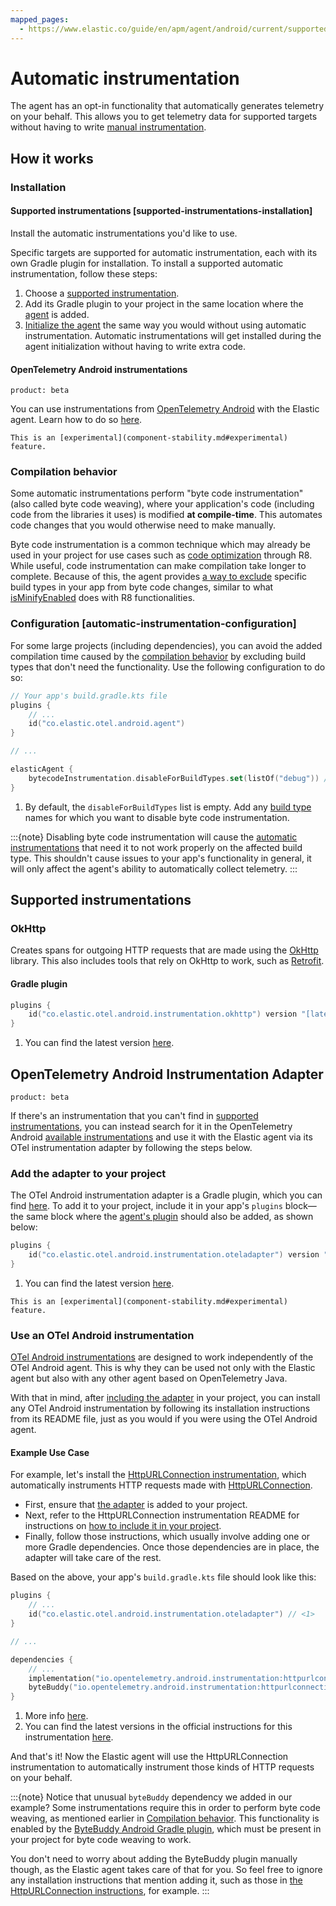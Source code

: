 ```yaml
---
mapped_pages:
  - https://www.elastic.co/guide/en/apm/agent/android/current/supported-technologies.html
---
```


# Automatic instrumentation

The agent has an opt-in functionality that automatically generates telemetry on your behalf. This allows you to get telemetry data for supported targets without having to write [manual instrumentation](manual-instrumentation.md).

## How it works

### Installation

#### Supported instrumentations [supported-instrumentations-installation]

Install the automatic instrumentations you'd like to use.

Specific targets are supported for automatic instrumentation, each with its own Gradle plugin for installation. To install a supported automatic instrumentation, follow these steps:

1. Choose a [supported instrumentation](#supported-instrumentations).
2. Add its Gradle plugin to your project in the same location where the [agent](getting-started.md#gradle-setup) is added.
3. [Initialize the agent](getting-started.md#agent-setup) the same way you would without using automatic instrumentation. Automatic instrumentations will get installed during the agent initialization without having to write extra code.

#### OpenTelemetry Android instrumentations

```{applies_to}
product: beta
```

You can use instrumentations from [OpenTelemetry Android](https://github.com/open-telemetry/opentelemetry-android/tree/main/instrumentation) with the Elastic agent. Learn how to do so [here](#opentelemetry-android-instrumentation-adapter).

```{important}
This is an [experimental](component-stability.md#experimental) feature.
```

### Compilation behavior

Some automatic instrumentations perform "byte code instrumentation" (also called byte code weaving), where your application's code (including code from the libraries it uses) is modified **at compile-time**. This automates code changes that you would otherwise need to make manually.

Byte code instrumentation is a common technique which may already be used in your project for use cases such as [code optimization](https://developer.android.com/build/shrink-code#optimization) through R8. While useful, code instrumentation can make compilation take longer to complete. Because of this, the agent provides [a way to exclude](#automatic-instrumentation-configuration) specific build types in your app from byte code changes, similar to what [isMinifyEnabled](https://developer.android.com/build/shrink-code#enable) does with R8 functionalities.

### Configuration [automatic-instrumentation-configuration]

For some large projects (including dependencies), you can avoid the added compilation time caused by the [compilation behavior](#compilation-behavior) by excluding build types that don't need the functionality. Use the following configuration to do so:

```kotlin
// Your app's build.gradle.kts file
plugins {
    // ...
    id("co.elastic.otel.android.agent")
}

// ...

elasticAgent {
    bytecodeInstrumentation.disableForBuildTypes.set(listOf("debug")) // <1>
}
```

1. By default, the `disableForBuildTypes` list is empty. Add any [build type](https://developer.android.com/build/build-variants#build-types) names for which you want to disable byte code instrumentation.

:::{note}
Disabling byte code instrumentation will cause the [automatic instrumentations](#supported-instrumentations) that need it to not work properly on the affected build type. This shouldn't cause issues to your app's functionality in general, it will only affect the agent's ability to automatically collect telemetry.
:::

## Supported instrumentations

### OkHttp

Creates spans for outgoing HTTP requests that are made using the [OkHttp](https://square.github.io/okhttp/) library. This also includes tools that rely on OkHttp to work, such as [Retrofit](https://square.github.io/retrofit/).

#### Gradle plugin

```kotlin
plugins {
    id("co.elastic.otel.android.instrumentation.okhttp") version "[latest_version]" // <1>
}
```

1. You can find the latest version [here](https://plugins.gradle.org/plugin/co.elastic.otel.android.instrumentation.okhttp).

## OpenTelemetry Android Instrumentation Adapter

```{applies_to}
product: beta
```

If there's an instrumentation that you can't find in [supported instrumentations](#supported-instrumentations), you can instead search for it in the OpenTelemetry Android [available instrumentations](https://github.com/open-telemetry/opentelemetry-android/tree/main/instrumentation) and use it with the Elastic agent via its OTel instrumentation adapter by following the steps below.

### Add the adapter to your project

The OTel Android instrumentation adapter is a Gradle plugin, which you can find [here](https://plugins.gradle.org/plugin/co.elastic.otel.android.instrumentation.oteladapter). To add it to your project, include it in your app's `plugins` block—the same block where the [agent's plugin](getting-started.md#gradle-setup) should also be added, as shown below:

```kotlin
plugins {
    id("co.elastic.otel.android.instrumentation.oteladapter") version "[latest_version]" // <1>
}
```

1. You can find the latest version [here](https://plugins.gradle.org/plugin/co.elastic.otel.android.instrumentation.oteladapter).

```{important}
This is an [experimental](component-stability.md#experimental) feature.
```

### Use an OTel Android instrumentation

[OTel Android instrumentations](https://github.com/open-telemetry/opentelemetry-android/tree/main/instrumentation) are designed to work independently of the OTel Android agent. This is why they can be used not only with the Elastic agent but also with any other agent based on OpenTelemetry Java.

With that in mind, after [including the adapter](#add-the-adapter-to-your-project) in your project, you can install any OTel Android instrumentation by following its installation instructions from its README file, just as you would if you were using the OTel Android agent.

#### Example Use Case

For example, let's install the [HttpURLConnection instrumentation](https://github.com/open-telemetry/opentelemetry-android/tree/main/instrumentation/httpurlconnection), which automatically instruments HTTP requests made with [HttpURLConnection](https://developer.android.com/reference/java/net/HttpURLConnection).

* First, ensure that [the adapter](#add-the-adapter-to-your-project) is added to your project.
* Next, refer to the HttpURLConnection instrumentation README for instructions on [how to include it in your project](https://github.com/open-telemetry/opentelemetry-android/tree/main/instrumentation/httpurlconnection#add-these-dependencies-to-your-project).
* Finally, follow those instructions, which usually involve adding one or more Gradle dependencies. Once those dependencies are in place, the adapter will take care of the rest.

Based on the above, your app's `build.gradle.kts` file should look like this:

```kotlin
plugins {
    // ...
    id("co.elastic.otel.android.instrumentation.oteladapter") // <1>
}

// ...

dependencies {
    // ...
    implementation("io.opentelemetry.android.instrumentation:httpurlconnection-library:AUTO_HTTP_URL_INSTRUMENTATION_VERSION") // <2>
    byteBuddy("io.opentelemetry.android.instrumentation:httpurlconnection-agent:AUTO_HTTP_URL_INSTRUMENTATION_VERSION")
}
```

1. More info [here](#add-the-adapter-to-your-project).
2. You can find the latest versions in the official instructions for this instrumentation [here](https://github.com/open-telemetry/opentelemetry-android/tree/main/instrumentation/httpurlconnection#add-these-dependencies-to-your-project).

And that's it! Now the Elastic agent will use the HttpURLConnection instrumentation to automatically instrument those kinds of HTTP requests on your behalf.

:::{note}
Notice that unusual `byteBuddy` dependency we added in our example? Some instrumentations require this in order to perform byte code weaving, as mentioned earlier in [Compilation behavior](#compilation-behavior). This functionality is enabled by the [ByteBuddy Android Gradle plugin](https://github.com/raphw/byte-buddy/tree/master/byte-buddy-gradle-plugin/android-plugin), which must be present in your project for byte code weaving to work.

You don't need to worry about adding the ByteBuddy plugin manually though, as the Elastic agent takes care of that for you. So feel free to ignore any installation instructions that mention adding it, such as those in [the HttpURLConnection instructions](https://github.com/open-telemetry/opentelemetry-android/tree/main/instrumentation/httpurlconnection#byte-buddy-compilation-plugin), for example.
:::
